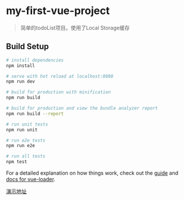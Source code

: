 # my-first-vue-project

> 简单的todoList项目。使用了Local Storage缓存

## Build Setup

``` bash
# install dependencies
npm install

# serve with hot reload at localhost:8080
npm run dev

# build for production with minification
npm run build

# build for production and view the bundle analyzer report
npm run build --report

# run unit tests
npm run unit

# run e2e tests
npm run e2e

# run all tests
npm test
```

For a detailed explanation on how things work, check out the [guide](http://vuejs-templates.github.io/webpack/) and [docs for vue-loader](http://vuejs.github.io/vue-loader).


[演示地址](https://xiaoxmok.github.io/xiao/vue/my-first-vue-project/dist/index.html)
